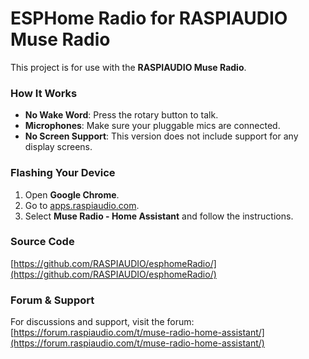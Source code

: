 # ESPHome Radio for RASPIAUDIO Muse Radio

This project is for use with the **RASPIAUDIO Muse Radio**.

### How It Works
- **No Wake Word**: Press the rotary button to talk.
- **Microphones**: Make sure your pluggable mics are connected.
- **No Screen Support**: This version does not include support for any display screens.

### Flashing Your Device
1. Open **Google Chrome**.
2. Go to [apps.raspiaudio.com](https://apps.raspiaudio.com).
3. Select **Muse Radio - Home Assistant** and follow the instructions.

### Source Code
[https://github.com/RASPIAUDIO/esphomeRadio/](https://github.com/RASPIAUDIO/esphomeRadio/)

### Forum & Support
For discussions and support, visit the forum:  
[https://forum.raspiaudio.com/t/muse-radio-home-assistant/](https://forum.raspiaudio.com/t/muse-radio-home-assistant/)
